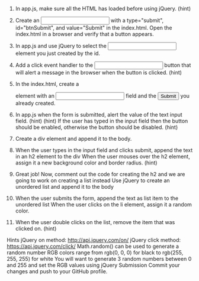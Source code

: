 1. In app.js, make sure all the HTML has loaded before using jQuery. (hint)

2. Create an <input> with a type="submit", id="btnSubmit", and value="Submit" in the index.html. Open the index.html in a browser and verify that a button appears.

3. In app.js and use jQuery to select the <input> element you just created by the id.

4. Add a click event handler to the <input> button that will alert a message in the browser when the button is clicked. (hint)

5. In the index.html, create a <form> element with an <input type="text"> field and the <input type="submit"> you already created.

6. In app.js when the form is submitted, alert the value of the text input field. (hint) (hint)
If the user has typed in the input field then the button should be enabled, otherwise the button should be disabled. (hint)

7. Create a div element and append it to the body.

8. When the user types in the input field and clicks submit, append the text in an h2 element to the div
When the user mouses over the h2 element, assign it a new background color and border radius. (hint)

9. Great job! Now, comment out the code for creating the h2 and we are going to work on creating a list instead
Use jQuery to create an unordered list and append it to the body

10. When the user submits the form, append the text as list item to the unordered list
When the user clicks on the li element, assign it a random color.

11. When the user double clicks on the list, remove the item that was clicked on. (hint)


Hints
jQuery on method: http://api.jquery.com/on/
jQuery click method: https://api.jquery.com/click/
Math.random() can be used to generate a random number
RGB colors range from rgb(0, 0, 0) for black to rgb(255, 255, 255) for white
You will want to generate 3 random numbers between 0 and 255 and set the RGB values using jQuery
Submission
Commit your changes and push to your GitHub profile.